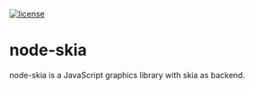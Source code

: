 [![license](https://img.shields.io/github/license/mashape/apistatus.svg)](#license)

# node-skia
node-skia is a JavaScript graphics library with skia as backend.

